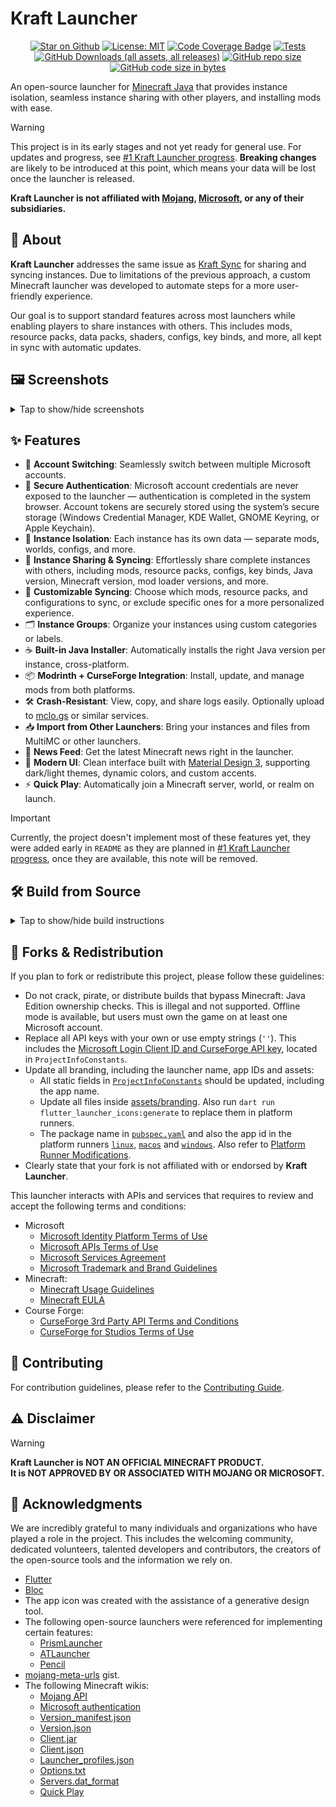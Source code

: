 # Kraft Launcher

<p align="center">
<a href="https://github.com/KraftLauncher/kraft-launcher"><img src="https://img.shields.io/github/stars/KraftLauncher/kraft-launcher" alt="Star on Github"></a>
<a href="https://opensource.org/licenses/MIT"><img src="https://img.shields.io/badge/license-MIT-purple.svg" alt="License: MIT"></a>
<a href="https://github.com/KraftLauncher/kraft-launcher/actions"><img src="https://img.shields.io/endpoint?url=https://gist.githubusercontent.com/EchoEllet/48575fd9d18dc33989ab0eb602af3b53/raw/7336b864ab67004197a6578a0ee8a8965b14ab71/kraft-launcher-coverage-badge.json" alt="Code Coverage Badge"></a>
<a href="https://github.com/KraftLauncher/kraft-launcher/actions/workflows/tests.yml"><img src="https://github.com/KraftLauncher/kraft-launcher/actions/workflows/tests.yml/badge.svg" alt="Tests"></a>
<a href="https://github.com/KraftLauncher/kraft-launcher/releases"><img src="https://img.shields.io/github/downloads/KraftLauncher/kraft-launcher/total" alt="GitHub Downloads (all assets, all releases)"></a>
<a href="https://github.com/KraftLauncher/kraft-launcher"><img src="https://img.shields.io/github/repo-size/KraftLauncher/kraft-launcher" alt="GitHub repo size"></a>
<a href="https://github.com/KraftLauncher/kraft-launcher"><img src="https://img.shields.io/github/languages/code-size/KraftLauncher/kraft-launcher" alt="GitHub code size in bytes"></a>
</p>

An open-source launcher for [Minecraft Java](https://www.minecraft.net/en-us/store/minecraft-java-bedrock-edition-pc) that provides instance isolation, seamless instance sharing with other players, and installing mods with ease.

> [!WARNING]
> This project is in its early stages and not yet ready for general use. For updates and progress, see [#1 Kraft Launcher progress](https://github.com/KraftLauncher/kraft-launcher/issues/1). **Breaking changes** are likely to be introduced at this point, which means your data will be lost once the launcher is released.

**Kraft Launcher is not affiliated
with [Mojang](https://mojang.com/), [Microsoft](https://www.microsoft.com/), or any of their
subsidiaries.**

## 📖 About

**Kraft Launcher** addresses the same issue as [Kraft Sync](https://github.com/FreshKernel/kraft-sync) for sharing and syncing instances. Due to limitations of the previous approach, a custom Minecraft launcher was developed to automate steps for a more user-friendly experience.

Our goal is to support standard features across most launchers while enabling players to share instances with others. This includes mods, resource packs, data packs, shaders, configs, key binds, and more, all kept in sync with automatic updates.

## 🖼️ Screenshots

<details>
<summary>Tap to show/hide screenshots</summary>

![Manage accounts screenshot](https://github.com/KraftLauncher/screenshots/blob/main/manage_minecraft_accounts.png?raw=true)

![Error loading accounts screenshot](https://github.com/KraftLauncher/screenshots/blob/main/error_loading_accounts.png?raw=true)

![Add Microsoft account dialog screenshot](https://github.com/KraftLauncher/screenshots/blob/main/adding_microsoft_account_dialog.png?raw=true)

![Settings general category screenshot](https://github.com/KraftLauncher/screenshots/blob/main/settings_general_category.png?raw=true)

![Settings about category screenshot](https://raw.githubusercontent.com/KraftLauncher/screenshots/refs/heads/main/settings_about_category.png)

![Logging in with Microsoft screenshot](https://github.com/KraftLauncher/screenshots/blob/main/logging_with_microsoft_dialog.png?raw=true)

![Accounts tab screenshot](https://github.com/KraftLauncher/screenshots/blob/main/accounts_tab.png?raw=true)

</details>

## ✨ Features

* 🔄 **Account Switching**: Seamlessly switch between multiple Microsoft accounts.
* 🔐 **Secure Authentication**: Microsoft account credentials are never exposed to the launcher — authentication is completed in the system browser. Account tokens are securely stored using the system’s secure storage (Windows Credential Manager, KDE Wallet, GNOME Keyring, or Apple Keychain).
* 📁 **Instance Isolation**: Each instance has its own data — separate mods, worlds, configs, and more.
* 🔗 **Instance Sharing & Syncing**: Effortlessly share complete instances with others, including mods, resource packs, configs, key binds, Java version, Minecraft version, mod loader versions, and more.
* 🔧 **Customizable Syncing**: Choose which mods, resource packs, and configurations to sync, or exclude specific ones for a more personalized experience.
* 🗂️ **Instance Groups**: Organize your instances using custom categories or labels.
* ☕ **Built-in Java Installer**: Automatically installs the right Java version per instance, cross-platform.
* 📦 **Modrinth + CurseForge Integration**: Install, update, and manage mods from both platforms.
* 🛠️ **Crash-Resistant**: View, copy, and share logs easily. Optionally upload to [mclo.gs](https://mclo.gs/) or similar services.
* 📥 **Import from Other Launchers**: Bring your instances and files from MultiMC or other launchers.
* 📰 **News Feed**: Get the latest Minecraft news right in the launcher.
* 🎨 **Modern UI**: Clean interface built with [Material Design 3](https://m3.material.io/), supporting dark/light themes, dynamic colors, and custom accents.
* ⚡ **Quick Play**: Automatically join a Minecraft server, world, or realm on launch.

> [!IMPORTANT]
> Currently, the project doesn't implement most of these features yet, they were added early in `README` as they are planned in [#1 Kraft Launcher progress](https://github.com/KraftLauncher/kraft-launcher/issues/1), once they are available, this note will be removed.

## 🛠️ Build from Source

<details>
<summary>Tap to show/hide build instructions</summary>

1. Ensure [Flutter](https://docs.flutter.dev/get-started/install) is installed.
2. On Linux, install the following dependencies:

    * [Flutter dependencies](https://docs.flutter.dev/get-started/install/linux/desktop#development-tools):
        - **Debian or Ubuntu**: `sudo apt install -y curl git unzip xz-utils zip libglu1-mesa clang cmake ninja-build pkg-config libgtk-3-dev liblzma-dev libstdc++-12-dev`
        - **Fedora**: `sudo dnf install -y curl git unzip xz zip mesa-libGLU clang cmake ninja-build pkgconf-pkg-config gtk3-devel xz-devel libstdc++-devel`
    * App dependencies:
        - **Debian or Ubuntu**: `sudo apt install -y libsecret-1-dev libsecret-1-0`
        - **Fedora**: `sudo dnf install -y libsecret-devel libsecret`

3. Run the following:

    ```bash
    git clone --depth 1 https://github.com/KraftLauncher/kraft-launcher
    cd kraft-launcher
    # Fetch dependencies for the whole workspace
    flutter pub get

    # Build the app package
    cd kraft_launcher
    flutter build <platform>
    ```

    Replace `<platform>` with `linux`, `macos` or `windows`.

</details>

## 🔄 Forks & Redistribution

If you plan to fork or redistribute this project, please follow these guidelines:

* Do not crack, pirate, or distribute builds that bypass Minecraft: Java Edition ownership checks. This is illegal and not supported. Offline mode is available, but users must own the game on at least one Microsoft account.
* Replace all API keys with your own or use empty strings (`''`). This includes the [Microsoft Login Client ID and CurseForge API key][project_constants], located in `ProjectInfoConstants`.
* Update all branding, including the launcher name, app IDs and assets:
    * All static fields in [`ProjectInfoConstants`][project_constants] should be updated, including the app name.
    * Update all files inside [assets/branding][assets_branding]. Also run `dart run flutter_launcher_icons:generate` to replace them in platform runners.
    * The package name in [`pubspec.yaml`][app_pubspec.yaml] and also the app id in the platform runners [`linux`][platform_linux], [`macos`][platform_macos] and [`windows`][platform_windows]. Also refer to [Platform Runner Modifications](./docs/PLATFORM_RUNNER_MODIFICATIONS.md).
* Clearly state that your fork is not affiliated with or endorsed by **Kraft Launcher**.

This launcher interacts with APIs and services that requires to review and accept the following terms and conditions:

- Microsoft
    - [Microsoft Identity Platform Terms of Use](https://learn.microsoft.com/en-us/legal/microsoft-identity-platform/terms-of-use)
    - [Microsoft APIs Terms of Use](https://learn.microsoft.com/legal/microsoft-apis/terms-of-use)
    - [Microsoft Services Agreement](https://www.microsoft.com/servicesagreement)
    - [Microsoft Trademark and Brand Guidelines](https://www.microsoft.com/en-us/legal/intellectualproperty/trademarks)
- Minecraft:
    - [Minecraft Usage Guidelines](https://www.minecraft.net/usage-guidelines)
    - [Minecraft EULA](https://www.minecraft.net/eula)
- Course Forge: 
    - [CurseForge 3rd Party API Terms and Conditions](https://support.curseforge.com/en/support/solutions/articles/9000207405-curse-forge-3rd-party-api-terms-and-conditions)
    - [CurseForge for Studios Terms of Use](https://docs.curseforge.com/docs/legal/terms-of-use/)

## 🌱 Contributing

For contribution guidelines, please refer to the [Contributing Guide](./CONTRIBUTING.md).

## ⚠️ Disclaimer

> [!WARNING]
> **Kraft Launcher is NOT AN OFFICIAL MINECRAFT PRODUCT.  
It is NOT APPROVED BY OR ASSOCIATED WITH MOJANG OR MICROSOFT.**

## 📜 Acknowledgments

We are incredibly grateful to many individuals and organizations who have played a role in the project. This includes the welcoming community, dedicated volunteers, talented developers and contributors, the creators of the open-source tools and the information we rely on.

- [Flutter](https://flutter.dev/)
- [Bloc](https://bloclibrary.dev/)
- The app icon was created with the assistance of a generative design tool.
- The following open-source launchers were referenced for implementing certain features:
    - [PrismLauncher](https://github.com/PrismLauncher/PrismLauncher)
    - [ATLauncher](https://github.com/ATLauncher/ATLauncher/)
    - [Pencil](https://github.com/Dreta/Pencil)
- [mojang-meta-urls](https://gist.github.com/skyrising/95a8e6a7287634e097ecafa2f21c240f) gist.
- The following Minecraft wikis:
    - [Mojang API](https://minecraft.wiki/w/Mojang_API)
    - [Microsoft authentication](https://minecraft.wiki/w/Microsoft_authentication)
    - [Version_manifest.json](https://minecraft.wiki/w/Version_manifest.json)
    - [Version.json](https://minecraft.wiki/w/Version.json)
    - [Client.jar](https://minecraft.wiki/w/Client.jar)
    - [Client.json](https://minecraft.wiki/w/Client.json)
    - [Launcher_profiles.json](https://minecraft.wiki/w/Launcher_profiles.json)
    - [Options.txt](https://minecraft.wiki/w/Options.txt)
    - [Servers.dat_format](https://minecraft.wiki/w/Servers.dat_format)
    - [Quick Play](https://minecraft.wiki/w/Quick_Play)

<!-- Link references for easier maintenance -->
[project_constants]: ./kraft_launcher/lib/common/constants/project_info_constants.dart
[assets_branding]: ./kraft_launcher/assets/branding
[app_pubspec.yaml]: ./kraft_launcher/pubspec.yaml
[platform_linux]: ./kraft_launcher/linux
[platform_macos]: ./kraft_launcher/macos
[platform_windows]: ./kraft_launcher/windows
